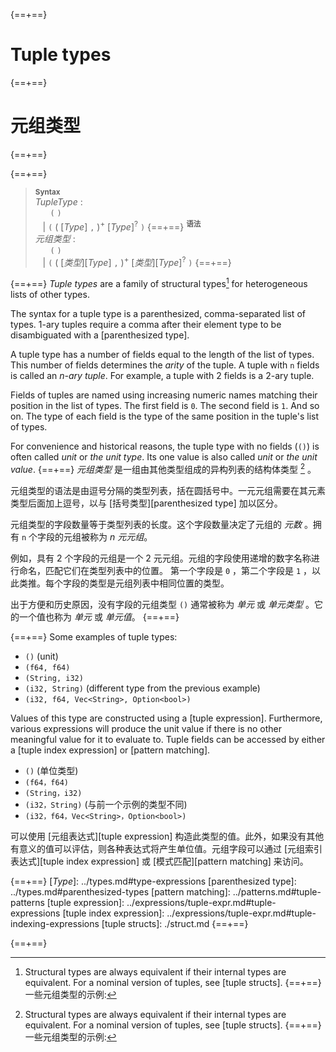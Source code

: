 {==+==}
# Tuple types
{==+==}
# 元组类型
{==+==}


{==+==}
> **<sup>Syntax</sup>**\
> _TupleType_ :\
> &nbsp;&nbsp; &nbsp;&nbsp; `(` `)`\
> &nbsp;&nbsp; | `(` ( [_Type_] `,` )<sup>+</sup> [_Type_]<sup>?</sup> `)`
{==+==}
> **<sup>语法</sup>**\
> _元组类型_ :\
> &nbsp;&nbsp; &nbsp;&nbsp; `(` `)`\
> &nbsp;&nbsp; | `(` ( [_类型_][_Type_] `,` )<sup>+</sup> [_类型_][_Type_]<sup>?</sup> `)`
{==+==}


{==+==}
*Tuple types* are a family of structural types[^1] for heterogeneous lists of other types.

The syntax for a tuple type is a parenthesized, comma-separated list of types.
1-ary tuples require a comma after their element type to be disambiguated with a [parenthesized type].

A tuple type has a number of fields equal to the length of the list of types.
This number of fields determines the *arity* of the tuple.
A tuple with `n` fields is called an *n-ary tuple*.
For example, a tuple with 2 fields is a 2-ary tuple.

Fields of tuples are named using increasing numeric names matching their position in the list of types.
The first field is `0`.
The second field is `1`.
And so on.
The type of each field is the type of the same position in the tuple's list of types.

For convenience and historical reasons, the tuple type with no fields (`()`) is often called *unit* or *the unit type*.
Its one value is also called *unit* or *the unit value*.
{==+==}
*元组类型* 是一组由其他类型组成的异构列表的结构体类型 [^1] 。

元组类型的语法是由逗号分隔的类型列表，括在圆括号中。一元元组需要在其元素类型后面加上逗号，以与 [括号类型][parenthesized type] 加以区分。

元组类型的字段数量等于类型列表的长度。这个字段数量决定了元组的 *元数* 。拥有 `n` 个字段的元组被称为 *n 元元组*。

例如，具有 2 个字段的元组是一个 2 元元组。元组的字段使用递增的数字名称进行命名，匹配它们在类型列表中的位置。
第一个字段是 `0` ，第二个字段是 `1` ，以此类推。每个字段的类型是元组列表中相同位置的类型。

出于方便和历史原因，没有字段的元组类型 `()` 通常被称为 *单元* 或 *单元类型* 。它的一个值也称为 *单元* 或 *单元值*。
{==+==}


{==+==}
Some examples of tuple types:

* `()` (unit)
* `(f64, f64)`
* `(String, i32)`
* `(i32, String)` (different type from the previous example)
* `(i32, f64, Vec<String>, Option<bool>)`

Values of this type are constructed using a [tuple expression].
Furthermore, various expressions will produce the unit value if there is no other meaningful value for it to evaluate to.
Tuple fields can be accessed by either a [tuple index expression] or [pattern matching].

[^1]: Structural types are always equivalent if their internal types are equivalent.
      For a nominal version of tuples, see [tuple structs].
{==+==}
一些元组类型的示例:

* `()` (单位类型)
* `(f64，f64)`
* `(String，i32)`
* `(i32，String)` (与前一个示例的类型不同)
* `(i32，f64，Vec<String>，Option<bool>)`

可以使用 [元组表达式][tuple expression] 构造此类型的值。此外，如果没有其他有意义的值可以评估，则各种表达式将产生单位值。元组字段可以通过 [元组索引表达式][tuple index expression] 或 [模式匹配][pattern matching] 来访问。

[^1]: 如果它们的内部类型等效，则结构类型始终是等效的。有关元组结构体的具名版本，请参见 [元组结构体][tuple structs] 。
{==+==}


{==+==}
[_Type_]: ../types.md#type-expressions
[parenthesized type]: ../types.md#parenthesized-types
[pattern matching]: ../patterns.md#tuple-patterns
[tuple expression]: ../expressions/tuple-expr.md#tuple-expressions
[tuple index expression]: ../expressions/tuple-expr.md#tuple-indexing-expressions
[tuple structs]: ./struct.md
{==+==}

{==+==}